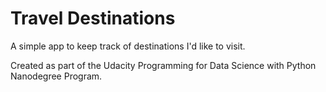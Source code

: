 # Travel Destinations

A simple app to keep track of destinations I'd like to visit.

Created as part of the Udacity Programming for Data Science with Python Nanodegree Program.
